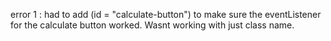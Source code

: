 error 1 : had to add (id = "calculate-button") to make sure the eventListener for the calculate button worked. Wasnt working with just class name.
